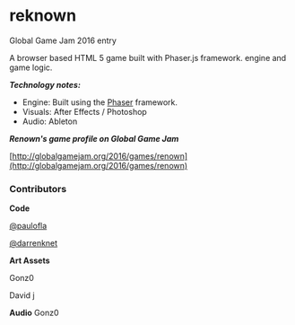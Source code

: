 # reknown
Global Game Jam 2016 entry

A browser based HTML 5 game built with Phaser.js framework.  engine and game logic.

***Technology notes:*** 
* Engine: Built using the [Phaser](http://phaser.io/) framework.
* Visuals: After Effects / Photoshop
* Audio: Ableton

***Renown's game profile on Global Game Jam***

[http://globalgamejam.org/2016/games/renown](http://globalgamejam.org/2016/games/renown)

### Contributors

**Code**

[@paulofla](https://github.com/paulofla)

[@darrenknet](https://github.com/darrenknet)

**Art Assets**

Gonz0

David j

**Audio**
Gonz0
